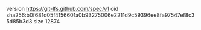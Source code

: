 version https://git-lfs.github.com/spec/v1
oid sha256:b0f681d05f4156601a0b93275006e2211d9c59396ee8fa97547ef8c35d85b3d3
size 12874
